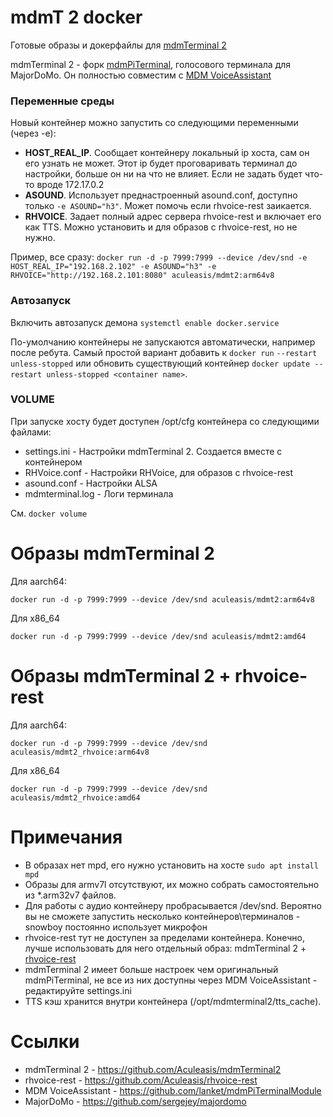 mdmT 2 docker
====
Готовые образы и докерфайлы для [mdmTerminal 2](https://github.com/Aculeasis/mdmTerminal2)

mdmTerminal 2 - форк [mdmPiTerminal](https://github.com/devoff/mdmPiTerminal), голосового терминала для MajorDoMo. Он полностью совместим с [MDM VoiceAssistant](https://github.com/lanket/mdmPiTerminalModule)

### Переменные среды
Новый контейнер можно запустить со следующими переменными (через -e):
- **HOST_REAL_IP**. Сообщает контейнеру локальный ip хоста, сам он его узнать не может. Этот ip будет проговаривать терминал до настройки, больше он ни на что не влияет. Если не задать будет что-то вроде 172.17.0.2
- **ASOUND**. Использует преднастроенный asound.conf, доступно только `-e ASOUND="h3"`. Может помочь если rhvoice-rest заикается.
- **RHVOICE**. Задает полный адрес сервера rhvoice-rest и включает его как TTS. Можно установить и для образов с rhvoice-rest, но не нужно.

Пример, все сразу: `docker run -d -p 7999:7999 --device /dev/snd -e HOST_REAL_IP="192.168.2.102" -e ASOUND="h3" -e RHVOICE="http://192.168.2.101:8080" aculeasis/mdmt2:arm64v8`

### Автозапуск
Включить автозапуск демона `systemctl enable docker.service`

По-умолчанию контейнеры не запускаются автоматически, например после ребута. Самый простой вариант добавить к `docker run` `--restart unless-stopped` или обновить существующий контейнер `docker update --restart unless-stopped <container name>`.

### VOLUME
При запуске хосту будет доступен /opt/cfg контейнера со следующими файлами:
- settings.ini - Настройки mdmTerminal 2. Создается вместе с контейнером
- RHVoice.conf - Настройки RHVoice, для образов с rhvoice-rest
- asound.conf - Настройки ALSA
- mdmterminal.log - Логи терминала

См. `docker volume`

Образы mdmTerminal 2
====
Для aarch64:

`docker run -d -p 7999:7999 --device /dev/snd aculeasis/mdmt2:arm64v8`

Для x86_64

`docker run -d -p 7999:7999 --device /dev/snd aculeasis/mdmt2:amd64`


Образы mdmTerminal 2 + rhvoice-rest
====
Для aarch64:

`docker run -d -p 7999:7999 --device /dev/snd aculeasis/mdmt2_rhvoice:arm64v8`

Для x86_64

`docker run -d -p 7999:7999 --device /dev/snd aculeasis/mdmt2_rhvoice:amd64`

Примечания
====
- В образах нет mpd, его нужно установить на хосте `sudo apt install mpd`
- Образы для armv7l отсутствуют, их можно собрать самостоятельно из *.arm32v7 файлов.
- Для работы с аудио контейнеру пробрасывается /dev/snd. Вероятно вы не сможете запустить несколько контейнеров\терминалов - snowboy постоянно использует микрофон
- rhvoice-rest тут не доступен за пределами контейнера. Конечно, лучше использовать для него отдельный образ: mdmTerminal 2 + [rhvoice-rest](https://github.com/Aculeasis/rhvoice-rest)
- mdmTerminal 2 имеет больше настроек чем оригинальный mdmPiTerminal, не все из них доступны через MDM VoiceAssistant - редактируйте settings.ini
- TTS кэш хранится внутри контейнера (/opt/mdmterminal2/tts_cache).

Ссылки
====
- mdmTerminal 2 - https://github.com/Aculeasis/mdmTerminal2
- rhvoice-rest - https://github.com/Aculeasis/rhvoice-rest
- MDM VoiceAssistant - https://github.com/lanket/mdmPiTerminalModule
- MajorDoMo - https://github.com/sergejey/majordomo

